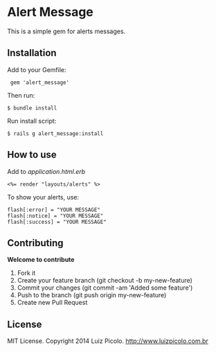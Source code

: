 # Alert Message

This is a simple gem for alerts messages.

## Installation

Add to your Gemfile:

     gem 'alert_message'

Then run:

    $ bundle install

Run install script:

    $ rails g alert_message:install

## How to use

Add to *application.html.erb*

    <%= render "layouts/alerts" %>

To show your alerts, use:

    flash[:error] = "YOUR MESSAGE"
    flash[:notice] = "YOUR MESSAGE"
    flash[:success] = "YOUR MESSAGE"

## Contributing

**Welcome to contribute**

1. Fork it
2. Create your feature branch (git checkout -b my-new-feature)
3. Commit your changes (git commit -am 'Added some feature')
4. Push to the branch (git push origin my-new-feature)
5. Create new Pull Request


## License

MIT License. Copyright 2014 Luiz Picolo. http://www.luizpicolo.com.br
